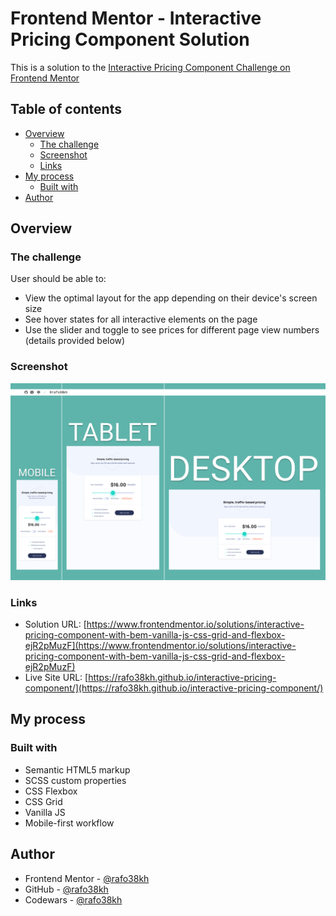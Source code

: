 # Frontend Mentor - Interactive Pricing Component Solution

This is a solution to the [Interactive Pricing Component Challenge on Frontend Mentor](https://www.frontendmentor.io/challenges/crowdfunding-product-page-7uvcZe7ZR)

## Table of contents

- [Overview](#overview)
  - [The challenge](#the-challenge)
  - [Screenshot](#screenshot)
  - [Links](#links)
- [My process](#my-process)
  - [Built with](#built-with)
- [Author](#author)

## Overview

### The challenge

User should be able to:

- View the optimal layout for the app depending on their device's screen size
- See hover states for all interactive elements on the page
- Use the slider and toggle to see prices for different page view numbers (details provided below)

### Screenshot

![screenshot](./images/screenshot.png)

### Links

- Solution URL: [https://www.frontendmentor.io/solutions/interactive-pricing-component-with-bem-vanilla-js-css-grid-and-flexbox-ejR2pMuzF](https://www.frontendmentor.io/solutions/interactive-pricing-component-with-bem-vanilla-js-css-grid-and-flexbox-ejR2pMuzF)
- Live Site URL: [https://rafo38kh.github.io/interactive-pricing-component/](https://rafo38kh.github.io/interactive-pricing-component/)

## My process

### Built with

- Semantic HTML5 markup
- SCSS custom properties
- CSS Flexbox
- CSS Grid
- Vanilla JS
- Mobile-first workflow

## Author

- Frontend Mentor - [@rafo38kh](https://www.frontendmentor.io/profile/rafo38kh)
- GitHub - [@rafo38kh](https://github.com/rafo38kh)
- Codewars - [@rafo38kh](https://www.codewars.com/users/rafo38kh)

